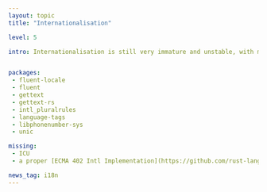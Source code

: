 ```yaml
---
layout: topic
title: "Internationalisation"

level: 5

intro: Internationalisation is still very immature and unstable, with most libraries being only weeks old and not used in production yet. Furthermore, other than the usual gettext approach, the Rust ecosystem doesn't offer much yet. ICU is completely non-existent.


packages:
 - fluent-locale
 - fluent
 - gettext
 - gettext-rs
 - intl_pluralrules
 - language-tags
 - libphonenumber-sys
 - unic

missing:
 - ICU
 - a proper [ECMA 402 Intl Implementation](https://github.com/rust-lang/rfcs/issues/858)

news_tag: i18n
---
```

